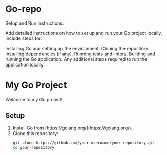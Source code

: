 # Go-repo

Setup and Run Instructions:

Add detailed instructions on how to set up and run your Go project locally. Include steps for:

Installing Go and setting up the environment.
Cloning the repository.
Installing dependencies (if any).
Running tests and linters.
Building and running the Go application.
Any additional steps required to run the application locally.

# My Go Project

Welcome to my Go project!

## Setup

1. Install Go from [https://golang.org/](https://golang.org/).
2. Clone this repository:
   ```bash
   git clone https://github.com/your-username/your-repository.git
   cd your-repository
